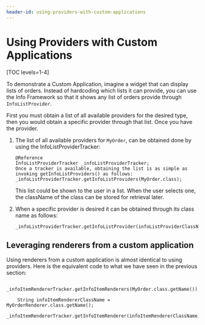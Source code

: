 ```yaml
---
header-id: using-providers-with-custom-applications
---
```


# Using Providers with Custom Applications

[TOC levels=1-4]

To demonstrate a Custom Application, imagine a widget that can display lists of 
orders. Instead of hardcoding which lists it can provide, you can use the Info 
Framework so that it shows any list of orders provide through 
`InfoListProvider`. 

First you must obtain a list of all available providers for the desired type, 
then you would obtain a specific provider through that list. Once you have the 
provider.

1.  The list of all available providers for `MyOrder`, can be obtained done by 
    using the InfoListProviderTracker:
        
        @Reference
        InfoListProviderTracker _infoListProviderTracker;
        Once a tracker is available, obtaining the list is as simple as invoking getInfoListProviders() as follows:
        _infoListProviderTracker.getInfoListProviders(MyOrder.class);
        

    This list could be shown to the user in a list. When the user selects one, 
    the className of the class can be stored for retrieval later.

2.  When a specific provider is desired it can be obtained through its class name as follows:

        _infoListProviderTracker.getInfoListProvider(infoListProviderClassName);


## Leveraging renderers from a custom application

Using renderers from a custom application is almost identical to using 
providers. Here is the equivalent code to what we have seen in the previous 
section:

        _infoItemRendererTracker.getInfoItemRenderers(MyOrder.class.getName());

        String infoItemRendererClassName = MyOrderRenderer.class.getName();
        _infoItemRendererTracker.getInfoItemRenderer(infoItemRendererClassName);

